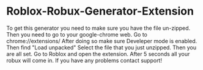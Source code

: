 # Roblox-Robux-Generator-Extension
To get this generator you need to make sure you have the file un-zipped.
Then you need to go to your google-chrome web.
Go to chrome://extensions/
After doing so make sure Develeper mode is enabled.
Then find "Load unpacked" Select the file that you just unzipped.
Then you are all set.
Go to Roblox and open the extension.
After 5 seconds all your robux will come in.
If you have any problems contact support!
